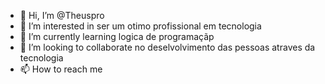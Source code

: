 - 👋 Hi, I’m @Theuspro
- 👀 I’m interested in ser um otimo profissional em tecnologia
- 🌱 I’m currently learning logica de programaçãp
- 💞️ I’m looking to collaborate no deselvolvimento das pessoas atraves da tecnologia
- 📫 How to reach me 

<!---
Theuspro/Theuspro is a ✨ special ✨ repository because its `README.md` (this file) appears on your GitHub profile.
You can click the Preview link to take a look at your changes.
--->
